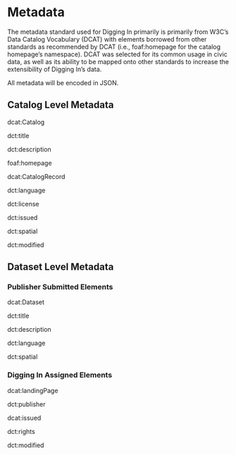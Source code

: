 # Metadata

The metadata standard used for Digging In primarily is primarily from W3C’s Data Catalog Vocabulary \(DCAT\) with elements borrowed from other standards as recommended by DCAT \(i.e., foaf:homepage for the catalog homepage’s namespace\). DCAT was selected for its common usage in civic data, as well as its ability to be mapped onto other standards to increase the extensibility of Digging In’s data.

All metadata will be encoded in JSON.

## **Catalog Level Metadata**

dcat:Catalog

dct:title

dct:description

foaf:homepage

dcat:CatalogRecord

dct:language

dct:license

dct:issued

dct:spatial

dct:modified

## Dataset Level Metadata

### Publisher Submitted Elements

dcat:Dataset

dct:title

dct:description

dct:language

dct:spatial

### Digging In Assigned Elements

dcat:landingPage

dct:publisher

dcat:issued

dct:rights

dct:modified

